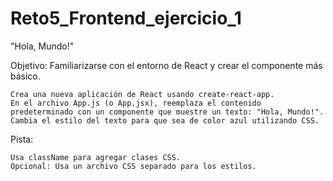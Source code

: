 # Reto5_Frontend_ejercicio_1

"Hola, Mundo!"

Objetivo: Familiarizarse con el entorno de React y crear el componente más básico.

    Crea una nueva aplicación de React usando create-react-app.
    En el archivo App.js (o App.jsx), reemplaza el contenido predeterminado con un componente que muestre un texto: "Hola, Mundo!".
    Cambia el estilo del texto para que sea de color azul utilizando CSS.

Pista:

    Usa className para agregar clases CSS.
    Opcional: Usa un archivo CSS separado para los estilos.
